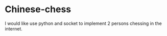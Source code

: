 Chinese-chess
=============
I would like use python and socket to implement 2 persons chessing in the internet.
